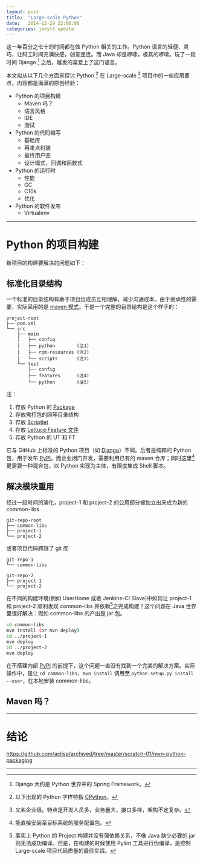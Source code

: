 ```yaml
---
layout: post
title:  "Large-scale Python"
date:   2014-12-29 22:00:00
categories: jekyll update
---
```


这一年百分之七十的时间都在做 Python 相关的工作。Python 语言的轻便、灵巧，让码工时间充满快感，创意连连。而 Java 却是啰嗦，极其的啰嗦。玩了一段时间 Django [^Django] 之后，越发的喜爱上了这门语言。

本文拟从以下几个方面来探讨 Python [^CPy] 在 Large-scale [^LS] 项目中的一些应用要点，内容都是满满的原创经验：

* Python 的项目构建
    - Maven 吗？
    - 语言风格
    - IDE
    - 测试
* Python 的代码编写
    - 基础库
    - 再来点封装
    - 最终用户态
    - 设计模式，回调和函数式
* Python 的运行时
    - 性能
    - GC
    - C10k
    - 优化
* Python 的软件发布
    - Virtualenv

- - - 

# Python 的项目构建

新项目的构建要解决的问题如下：

## 标准化目录结构

一个标准的目录结构有助于项目组成员互相理解，减少沟通成本。由于继承性的需要，实际采用的是 [maven 模式](http://maven.apache.org/guides/introduction/introduction-to-the-standard-directory-layout.html)。于是一个完整的目录结构是这个样子的：

    project-root
    ├── pom.xml
    └── src
        ├── main
        │   ├── config        
        │   ├── python        (注1)
        │   ├── rpm-resources (注2)
        │   └── scripts       (注3)
        └── test
            ├── config
            ├── features      (注4)
            └── python        (注5)

注：
1. 存放 Python 的 [Package](https://docs.python.org/3/tutorial/modules.html#packages)
2. 存放需打包的同等目录结构
3. 存放 [Scriptlet](http://mojo.codehaus.org/rpm-maven-plugin/adv-params.html#Scripts)
4. 存放 [Lettuce Feature 文件](http://lettuce.it/tutorial/simple.html#tutorial-simple)
5. 存放 Python 的 UT 和 FT

它与 GitHub 上标准的 Python 项目（如 [Django](https://github.com/django/django)）不同。后者是纯粹的 Python 包，用于发布 [PyPI][PyPI]。而企业闭门开发，需要利用已有的 maven 仓库；同时这里[^RDA]更需要一种混合包，以 Python 实现为主体，有限度集成 Shell 脚本。

[^RDA]: 能直接安装至目标系统的服务配置包。
  
## 解决模块重用

经过一段时间的演化，project-1 和 project-2 的公用部分被独立出来成为新的 common-libs 

    git-repo-root 
    ├── common-libs
    ├── project-1
    └── project-2
    
或者项目代码跨越了 git 库

    git-repo-1 
    └── common-libs

    git-repo-2
    ├── project-1
    └── project-2

在不同的构建环境(例如 UserHome 或者 Jenkins-CI Slave)中如何让 project-1 和 project-2 顺利发现 common-libs 并依赖[^Dep]之完成构建？这个问题在 Java 世界里很好解决：假如 common-libs 的产出是 jar 包。

``` bash
cd common-libs
mvn install (or mvn deploy)
cd ../project-1
mvn deploy
cd ../project-2
mvn deploy
```

在不搭建内部 [PyPI][PyPI] 的前提下，这个问题一直没有找到一个完美的解决方案。实际操作中，是让 `cd common-libs; mvn install` 调用至 `python setup.py install --user`，在本地安装 common-libs。

[PyPI]: http://en.wikipedia.org/wiki/Python_Package_Index
[^Dep]: 事实上 Python 的 Project 构建并没有强依赖关系，不像 Java 缺少必要的 jar 则无法成功编译。但是，在构建的时候使用 Pylint 工具进行伪编译，是控制 Large-scale 项目代码质量的最佳实践。

## Maven 吗？

- - -

# 结论 


https://github.com/aclisp/archived/tree/master/scratch-01/mvn-python-packaging

- - -

[^Django]: Django 大约是 Python 世界中的 Spring Framework。
[^LS]: 又名企业级。特点是开发人员多，业务量大，接口多样，架构不定复杂。
[^CPy]: 以下出现的 Python 字样特指 [CPython](http://en.wikipedia.org/wiki/CPython)。
